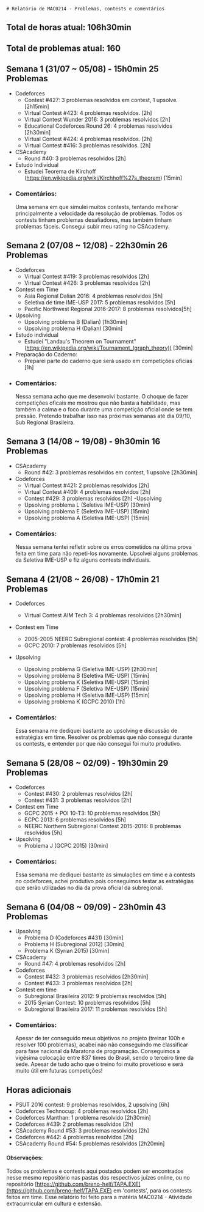 	# Relatório de MAC0214 - Problemas, contests e comentários

## **Total de horas atual:** **106h30min** 
## **Total de problemas atual:** **160**

## Semana 1 (31/07 ~ 05/08) - __15h0min__ __25 Problemas__
- Codeforces
	- Contest #427: 3 problemas resolvidos em contest, 1 upsolve. [2h15min]
	- Virtual Contest #423: 4 problemas resolvidos. [2h]
	- Virtual Contest Wunder 2016: 3 problemas resolvidos [2h]
	- Educational Codeforces Round 26: 4 problemas resolvidos [2h30min]
	- Virtual Contest #424: 4 problemas resolvidos. [2h]
	- Virtual Contest #416: 3 problemas resolvidos. [2h]
- CSAcademy
	- Round #40: 3 problemas resolvidos [2h]
- Estudo Individual
  	- Estudei Teorema de Kirchoff (https://en.wikipedia.org/wiki/Kirchhoff%27s_theorem) [15min] 
- ### Comentários:
  Uma semana em que simulei muitos contests, tentando melhorar principalmente a velocidade da resolução de problemas.
  Todos os contests tinham problemas desafiadores, mas também tinham problemas fáceis. Consegui subir meu rating no
  CSAcademy.

## Semana 2 (07/08 ~ 12/08) - __22h30min__ __26 Problemas__
- Codeforces
	- Virtual Contest #419: 3 problemas resolvidos [2h]
	- Virtual Contest #426: 3 problemas resolvidos [2h]
- Contest em Time
  	- Asia Regional Dalian 2016: 4 problemas resolvidos [5h]
	- Seletiva de time IME-USP 2017: 5 problemas resolvidos [5h]
	- Pacific Northwest Regional 2016-2017: 8 problemas resolvidos[5h]
- Upsolving
	- Upsolving problema B (Dalian) [1h30min]
	- Upsolving problema H (Dalian) [30min]
- Estudo individual
  	- Estudei "Landau's Theorem on Tournament" (https://en.wikipedia.org/wiki/Tournament_(graph_theory)) [30min]
- Preparação do Caderno:
  	- Preparei parte do caderno que será usado em competições oficias [1h]
- ### Comentários:
  Nessa semana acho que me desenvolvi bastante. O choque de fazer competições oficais me mostrou que não basta a habilidade, mas também a calma e o foco durante uma competição oficial onde se tem pressão. Pretendo trabalhar isso nas próximas semanas até dia 09/10, Sub Regional Brasileira.

## Semana 3 (14/08 ~ 19/08) - __9h30min__ __16 Problemas__
- CSAcademy
	- Round #42: 3 problemas resolvidos em contest, 1 upsolve [2h30min]
- Codeforces
	- Virtual Contest #421: 2 problemas resolvidos [2h] 
	- Virtual Contest #409: 4 problemas resolvidos [2h]
	- Contest #429: 3 problemas resolvidos [2h]
-Upsolving
	- Upsolving problema L (Seletiva IME-USP) [30min]
	- Upsolving problema E (Seletiva IME-USP) [15min]
	- Upsolving problema A (Seletiva IME-USP) [15min]
- ### Comentários:
  Nessa semana tentei refletir sobre os erros cometidos na última prova feita em time para não repeti-los novamente. Upsolvei alguns problemas da Seletiva IME-USP e fiz alguns contests individuais.

## Semana 4 (21/08 ~ 26/08) - __17h0min__ __21 Problemas__
- Codeforces
	- Virtual Contest AIM Tech 3: 4 problemas resolvidos [2h30min]
- Contest em Time
  	- 2005-2005 NEERC Subregional contest: 4 problemas resolvidos [5h]
	- GCPC 2010: 7 problemas resolvidos [5h]

- Upsolving
	- Upsolving problema G (Seletiva IME-USP) [2h30min]
	- Upsolving problema B (Seletiva IME-USP) [15min]
	- Upsolving problema K (Seletiva IME-USP) [15min]
	- Upsolving problema F (Seletiva IME-USP) [15min]
	- Upsolving problema H (Seletiva IME-USP) [15min]
	- Upsolving problema K (GCPC 2010) [1h]	
- ### Comentários:
  Essa semana me dediquei bastante ao upsolving e discussão de estratégias em time. Resolver os problemas que não consegui durante os contests, e entender por que não consegui foi muito produtivo.

## Semana 5 (28/08 ~ 02/09) - __19h30min__ __29 Problemas__
- Codeforces
	- Contest #430: 2 problemas resolvidos [2h]
	- Contest #431: 3 problemas resolvidos [2h]
- Contest em Time
  	- GCPC 2015 + POI 10-T3: 10 problemas resolvidos [5h]
	- ECPC 2013: 6 problemas resolvidos [5h]
	- NEERC Northern Subregional Contest 2015-2016: 8 problemas resolvidos [5h]
- Upsolving
	- Problema J (GCPC 2015) [30min]
- ### Comentários:
  Essa semana me dediquei bastante as simulações em time e a contests no codeforces, achei produtivo pois conseguimos testar as estratégias que serão utilizadas no dia da prova oficial da subregional.

## Semana 6 (04/08 ~ 09/09) - __23h0min__ __43 Problemas__
- Upsolving
	- Problema D (Codeforces #431) [30min]
	- Problema H (Subregional 2012) [30min]
	- Problema K (Syrian 2015) [30min]
- CSAcademy
	- Round #47: 4 problemas resolvidos [2h] 
- Codeforces
	- Contest #432: 3 problemas resolvidos [2h30min]
	- Contest #433: 3 problemas resolvidos [2h]
- Contest em time
  	- Subregional Brasileira 2012: 9 problemas resolvidos [5h]
	- 2015 Syrian Contest: 10 problemas resolvidos [5h] 
	- Subregional Brasileira 2017: 11 problemas resolvidos [5h]
- ### Comentários:
  Apesar de ter conseguido meus objetivos no projeto (treinar 100h e resolver 100 problemas), acabei não não conseguindo me classificar para fase nacional da Maratona de programação. Conseguimos a vigésima colocação entre 837 times do Brasil, sendo o terceiro time da sede. Apesar de tudo acho que o treino foi muito provetioso e será muito útil em futuras competições!

## Horas adicionais
   - PSUT 2016 contest: 9 problemas resolvidos, 2 upsolving [6h]
   - Codeforces Technocup: 4 problemas resolvidos [2h]
   - Codeforces Manthan: 1 problema resolvido [2h30min]
   - Codeforces #439: 2 problemas resolvidos [2h]
   - CSAcademy Round #53: 3 problemas resolvidos [2h]
   - Codeforces #442: 4 problemas resolvidos [2h]
   - CSAcademy Round #54: 5 problemas resolvidos [2h20min]
   
#### Observações:

  Todos os problemas e contests aqui postados podem ser encontrados nesse mesmo repositório nas pastas dos respectivos juízes online, ou no repositório [https://github.com/breno-helf/TAPA.EXE](https://github.com/breno-helf/TAPA.EXE) em 'contests', para os contests feitos em time.
  Esse relatório foi feito para a matéria MAC0214 - Atividade extracurricular em cultura e extensão.
